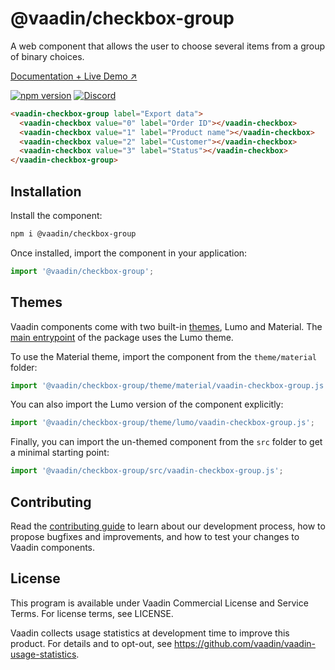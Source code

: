 # @vaadin/checkbox-group

A web component that allows the user to choose several items from a group of binary choices.

[Documentation + Live Demo ↗](https://vaadin.com/docs/latest/ds/components/checkbox)

[![npm version](https://badgen.net/npm/v/@vaadin/checkbox-group)](https://www.npmjs.com/package/@vaadin/checkbox-group)
[![Discord](https://img.shields.io/discord/732335336448852018?label=discord)](https://discord.gg/PHmkCKC)

```html
<vaadin-checkbox-group label="Export data">
  <vaadin-checkbox value="0" label="Order ID"></vaadin-checkbox>
  <vaadin-checkbox value="1" label="Product name"></vaadin-checkbox>
  <vaadin-checkbox value="2" label="Customer"></vaadin-checkbox>
  <vaadin-checkbox value="3" label="Status"></vaadin-checkbox>
</vaadin-checkbox-group>
```

## Installation

Install the component:

```sh
npm i @vaadin/checkbox-group
```

Once installed, import the component in your application:

```js
import '@vaadin/checkbox-group';
```

## Themes

Vaadin components come with two built-in [themes](https://vaadin.com/docs/latest/ds/customization/using-themes), Lumo and Material.
The [main entrypoint](https://github.com/vaadin/web-components/blob/master/packages/checkbox-group/vaadin-checkbox-group.js) of the package uses the Lumo theme.

To use the Material theme, import the component from the `theme/material` folder:

```js
import '@vaadin/checkbox-group/theme/material/vaadin-checkbox-group.js';
```

You can also import the Lumo version of the component explicitly:

```js
import '@vaadin/checkbox-group/theme/lumo/vaadin-checkbox-group.js';
```

Finally, you can import the un-themed component from the `src` folder to get a minimal starting point:

```js
import '@vaadin/checkbox-group/src/vaadin-checkbox-group.js';
```

## Contributing

Read the [contributing guide](https://vaadin.com/docs/latest/guide/contributing/overview) to learn about our development process, how to propose bugfixes and improvements, and how to test your changes to Vaadin components.

## License

This program is available under Vaadin Commercial License and Service Terms. For license terms, see LICENSE.

Vaadin collects usage statistics at development time to improve this product.
For details and to opt-out, see https://github.com/vaadin/vaadin-usage-statistics.
